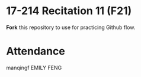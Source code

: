 # 17-214 Recitation 11 (F21)
**Fork** this repository to use for practicing Github flow.

# Attendance
manqingf
EMILY FENG
